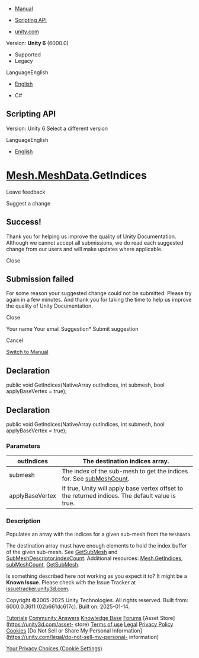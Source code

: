[ ]()

  * [Manual](../Manual/index.html)
  * [Scripting API](../ScriptReference/index.html)

  * [unity.com](https://unity.com/)

Version: **Unity 6** (6000.0)

  * Supported
  * Legacy

LanguageEnglish

  * [English]()

  * C#

[ ](https://docs.unity3d.com)

## Scripting API

Version: Unity 6 Select a different version

LanguageEnglish

  * [English]()

#  [Mesh.MeshData](Mesh.MeshData.html).GetIndices

Leave feedback

Suggest a change

## Success!

Thank you for helping us improve the quality of Unity Documentation. Although
we cannot accept all submissions, we do read each suggested change from our
users and will make updates where applicable.

Close

## Submission failed

For some reason your suggested change could not be submitted. Please <a>try
again</a> in a few minutes. And thank you for taking the time to help us
improve the quality of Unity Documentation.

Close

Your name Your email Suggestion* Submit suggestion

Cancel

[Switch to Manual](../Manual/class-Mesh.html "Go to Mesh Component in the
Manual")

## Declaration

public void GetIndices(NativeArray<ushort> outIndices, int submesh, bool
applyBaseVertex = true);

## Declaration

public void GetIndices(NativeArray<int> outIndices, int submesh, bool
applyBaseVertex = true);

### Parameters

outIndices | The destination indices array.  
---|---  
submesh | The index of the sub-mesh to get the indices for. See [subMeshCount](Mesh.MeshData-subMeshCount.html).  
applyBaseVertex | If true, Unity will apply base vertex offset to the returned indices. The default value is true.  
  
### Description

Populates an array with the indices for a given sub-mesh from the `MeshData`.

The destination array must have enough elements to hold the index buffer of
the given sub-mesh. See [GetSubMesh](Mesh.MeshData.GetSubMesh.html) and
[SubMeshDescriptor.indexCount](Rendering.SubMeshDescriptor-indexCount.html).
Additional resources: [Mesh.GetIndices](Mesh.GetIndices.html),
[subMeshCount](Mesh.MeshData-subMeshCount.html),
[GetSubMesh](Mesh.MeshData.GetSubMesh.html).

Is something described here not working as you expect it to? It might be a
**Known Issue**. Please check with the Issue Tracker at
[issuetracker.unity3d.com](https://issuetracker.unity3d.com).

Copyright ©2005-2025 Unity Technologies. All rights reserved. Built from:
6000.0.36f1 (02b661dc617c). Built on: 2025-01-14.

[Tutorials](https://unity3d.com/learn) [Community
Answers](https://answers.unity3d.com) [Knowledge
Base](https://support.unity3d.com/hc/en-us)
[Forums](https://forum.unity3d.com) [Asset Store](https://unity3d.com/asset-
store) [Terms of use](https://docs.unity3d.com/Manual/TermsOfUse.html)
[Legal](https://unity.com/legal) [Privacy
Policy](https://unity.com/legal/privacy-policy)
[Cookies](https://unity.com/legal/cookie-policy) [Do Not Sell or Share My
Personal Information](https://unity.com/legal/do-not-sell-my-personal-
information)

[Your Privacy Choices (Cookie Settings)](javascript:void\(0\);)

